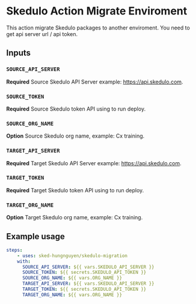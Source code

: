 # Skedulo Action Migrate Enviroment

This action migrate Skedulo packages to another enviroment. You need to get api server url / api token.

## Inputs

### `SOURCE_API_SERVER`

**Required** Source Skedulo API Server example: https://api.skedulo.com.

### `SOURCE_TOKEN`

**Required** Source Skedulo token API using to run deploy.

### `SOURCE_ORG_NAME`

**Option** Source Skedulo org name, example: Cx training.

### `TARGET_API_SERVER`

**Required** Target Skedulo API Server example: https://api.skedulo.com.

### `TARGET_TOKEN`

**Required** Target Skedulo token API using to run deploy.

### `TARGET_ORG_NAME`

**Option** Target Skedulo org name, example: Cx training.

## Example usage

```yaml
steps:
    - uses: sked-hungnguyen/skedulo-migration
    with:
      SOURCE_API_SERVER: ${{ vars.SKEDULO_API_SERVER }}
      SOURCE_TOKEN: ${{ secrets.SKEDULO_API_TOKEN }}
      SOURCE_ORG_NAME: ${{ vars.ORG_NAME }}
      TARGET_API_SERVER: ${{ vars.SKEDULO_API_SERVER }}
      TARGET_TOKEN: ${{ secrets.SKEDULO_API_TOKEN }}
      TARGET_ORG_NAME: ${{ vars.ORG_NAME }}
```
